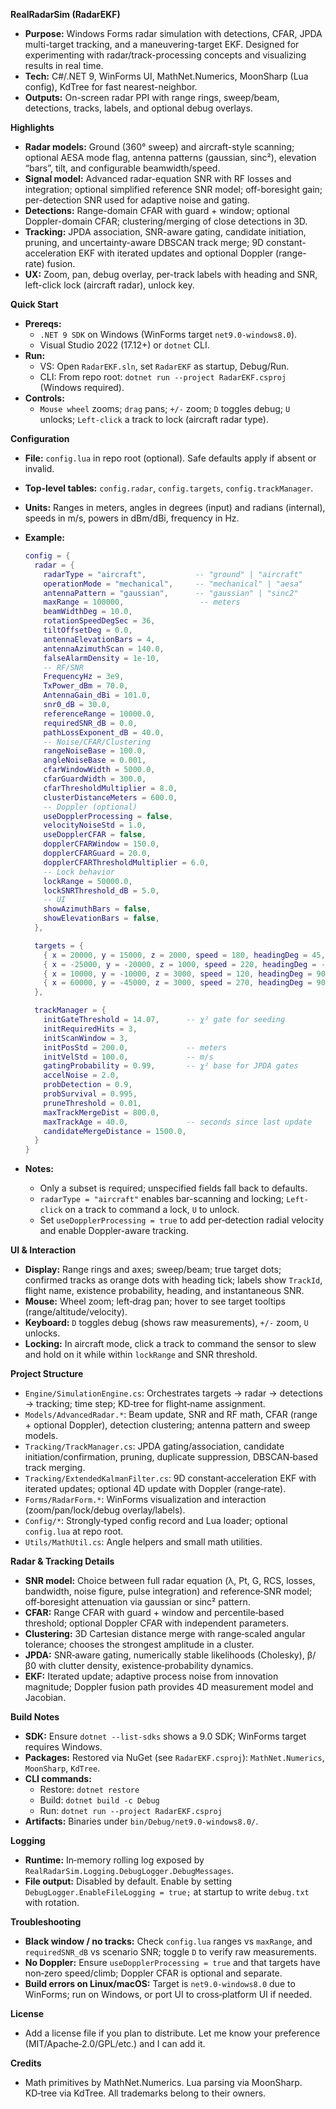 **RealRadarSim (RadarEKF)**

- **Purpose:** Windows Forms radar simulation with detections, CFAR, JPDA multi-target tracking, and a maneuvering-target EKF. Designed for experimenting with radar/track-processing concepts and visualizing results in real time.
- **Tech:** C#/.NET 9, WinForms UI, MathNet.Numerics, MoonSharp (Lua config), KdTree for fast nearest-neighbor.
- **Outputs:** On-screen radar PPI with range rings, sweep/beam, detections, tracks, labels, and optional debug overlays.

**Highlights**

- **Radar models:** Ground (360° sweep) and aircraft-style scanning; optional AESA mode flag, antenna patterns (gaussian, sinc²), elevation “bars”, tilt, and configurable beamwidth/speed.
- **Signal model:** Advanced radar-equation SNR with RF losses and integration; optional simplified reference SNR model; off-boresight gain; per-detection SNR used for adaptive noise and gating.
- **Detections:** Range-domain CFAR with guard + window; optional Doppler-domain CFAR; clustering/merging of close detections in 3D.
- **Tracking:** JPDA association, SNR-aware gating, candidate initiation, pruning, and uncertainty-aware DBSCAN track merge; 9D constant-acceleration EKF with iterated updates and optional Doppler (range-rate) fusion.
- **UX:** Zoom, pan, debug overlay, per-track labels with heading and SNR, left-click lock (aircraft radar), unlock key.

**Quick Start**

- **Prereqs:**
  - `.NET 9 SDK` on Windows (WinForms target `net9.0-windows8.0`).
  - Visual Studio 2022 (17.12+) or `dotnet` CLI.
- **Run:**
  - VS: Open `RadarEKF.sln`, set `RadarEKF` as startup, Debug/Run.
  - CLI: From repo root: `dotnet run --project RadarEKF.csproj` (Windows required).
- **Controls:**
  - `Mouse wheel` zooms; `drag` pans; `+/-` zoom; `D` toggles debug; `U` unlocks; `Left‑click` a track to lock (aircraft radar type).

**Configuration**

- **File:** `config.lua` in repo root (optional). Safe defaults apply if absent or invalid.
- **Top-level tables:** `config.radar`, `config.targets`, `config.trackManager`.
- **Units:** Ranges in meters, angles in degrees (input) and radians (internal), speeds in m/s, powers in dBm/dBi, frequency in Hz.
- **Example:**

  ```lua
  config = {
    radar = {
      radarType = "aircraft",           -- "ground" | "aircraft"
      operationMode = "mechanical",     -- "mechanical" | "aesa"
      antennaPattern = "gaussian",      -- "gaussian" | "sinc2"
      maxRange = 100000,                 -- meters
      beamWidthDeg = 10.0,
      rotationSpeedDegSec = 36,
      tiltOffsetDeg = 0.0,
      antennaElevationBars = 4,
      antennaAzimuthScan = 140.0,
      falseAlarmDensity = 1e-10,
      -- RF/SNR
      FrequencyHz = 3e9,
      TxPower_dBm = 70.0,
      AntennaGain_dBi = 101.0,
      snr0_dB = 30.0,
      referenceRange = 10000.0,
      requiredSNR_dB = 0.0,
      pathLossExponent_dB = 40.0,
      -- Noise/CFAR/Clustering
      rangeNoiseBase = 100.0,
      angleNoiseBase = 0.001,
      cfarWindowWidth = 5000.0,
      cfarGuardWidth = 300.0,
      cfarThresholdMultiplier = 8.0,
      clusterDistanceMeters = 600.0,
      -- Doppler (optional)
      useDopplerProcessing = false,
      velocityNoiseStd = 1.0,
      useDopplerCFAR = false,
      dopplerCFARWindow = 150.0,
      dopplerCFARGuard = 20.0,
      dopplerCFARThresholdMultiplier = 6.0,
      -- Lock behavior
      lockRange = 50000.0,
      lockSNRThreshold_dB = 5.0,
      -- UI
      showAzimuthBars = false,
      showElevationBars = false,
    },

    targets = {
      { x = 20000, y = 15000, z = 2000, speed = 180, headingDeg = 45,  climbRate = 5,  turnRateDeg = 2, processStd = 0.5, aircraftName = "Boeing 737",  rcs = 40.0 },
      { x = -25000, y = -20000, z = 1000, speed = 220, headingDeg = -60, climbRate = 0,  turnRateDeg = 3, processStd = 0.5, aircraftName = "Airbus A320", rcs = 30.0 },
      { x = 10000, y = -10000, z = 3000, speed = 120, headingDeg = 90,  climbRate = -5, turnRateDeg = 1, processStd = 0.3, aircraftName = "Boeing 777",  rcs = 60.0 },
      { x = 60000, y = -45000, z = 3000, speed = 270, headingDeg = 90,  climbRate = 15, turnRateDeg = 1, processStd = 0.3, aircraftName = "F-16",       rcs = 25.0 },
    },

    trackManager = {
      initGateThreshold = 14.07,      -- χ² gate for seeding
      initRequiredHits = 3,
      initScanWindow = 3,
      initPosStd = 200.0,             -- meters
      initVelStd = 100.0,             -- m/s
      gatingProbability = 0.99,       -- χ² base for JPDA gates
      accelNoise = 2.0,
      probDetection = 0.9,
      probSurvival = 0.995,
      pruneThreshold = 0.01,
      maxTrackMergeDist = 800.0,
      maxTrackAge = 40.0,             -- seconds since last update
      candidateMergeDistance = 1500.0,
    }
  }
  ```

- **Notes:**
  - Only a subset is required; unspecified fields fall back to defaults.
  - `radarType = "aircraft"` enables bar-scanning and locking; `Left-click` on a track to command a lock, `U` to unlock.
  - Set `useDopplerProcessing = true` to add per‑detection radial velocity and enable Doppler-aware tracking.

**UI & Interaction**

- **Display:** Range rings and axes; sweep/beam; true target dots; confirmed tracks as orange dots with heading tick; labels show `TrackId`, flight name, existence probability, heading, and instantaneous SNR.
- **Mouse:** Wheel zoom; left‑drag pan; hover to see target tooltips (range/altitude/velocity).
- **Keyboard:** `D` toggles debug (shows raw measurements), `+/-` zoom, `U` unlocks.
- **Locking:** In aircraft mode, click a track to command the sensor to slew and hold on it while within `lockRange` and SNR threshold.

**Project Structure**

- `Engine/SimulationEngine.cs`: Orchestrates targets → radar → detections → tracking; time step; KD‑tree for flight‑name assignment.
- `Models/AdvancedRadar.*`: Beam update, SNR and RF math, CFAR (range + optional Doppler), detection clustering; antenna pattern and sweep models.
- `Tracking/TrackManager.cs`: JPDA gating/association, candidate initiation/confirmation, pruning, duplicate suppression, DBSCAN‑based track merging.
- `Tracking/ExtendedKalmanFilter.cs`: 9D constant‑acceleration EKF with iterated updates; optional 4D update with Doppler (range‑rate).
- `Forms/RadarForm.*`: WinForms visualization and interaction (zoom/pan/lock/debug overlay/labels).
- `Config/*`: Strongly‑typed config record and Lua loader; optional `config.lua` at repo root.
- `Utils/MathUtil.cs`: Angle helpers and small math utilities.

**Radar & Tracking Details**

- **SNR model:** Choice between full radar equation (λ, Pt, G, RCS, losses, bandwidth, noise figure, pulse integration) and reference‑SNR model; off‑boresight attenuation via gaussian or sinc² pattern.
- **CFAR:** Range CFAR with guard + window and percentile‑based threshold; optional Doppler CFAR with independent parameters.
- **Clustering:** 3D Cartesian distance merge with range‑scaled angular tolerance; chooses the strongest amplitude in a cluster.
- **JPDA:** SNR‑aware gating, numerically stable likelihoods (Cholesky), β/β0 with clutter density, existence‑probability dynamics.
- **EKF:** Iterated update; adaptive process noise from innovation magnitude; Doppler fusion path provides 4D measurement model and Jacobian.

**Build Notes**

- **SDK:** Ensure `dotnet --list-sdks` shows a 9.0 SDK; WinForms target requires Windows.
- **Packages:** Restored via NuGet (see `RadarEKF.csproj`): `MathNet.Numerics`, `MoonSharp`, `KdTree`.
- **CLI commands:**
  - Restore: `dotnet restore`
  - Build: `dotnet build -c Debug`
  - Run: `dotnet run --project RadarEKF.csproj`
- **Artifacts:** Binaries under `bin/Debug/net9.0-windows8.0/`.

**Logging**

- **Runtime:** In‑memory rolling log exposed by `RealRadarSim.Logging.DebugLogger.DebugMessages`.
- **File output:** Disabled by default. Enable by setting `DebugLogger.EnableFileLogging = true;` at startup to write `debug.txt` with rotation.

**Troubleshooting**

- **Black window / no tracks:** Check `config.lua` ranges vs `maxRange`, and `requiredSNR_dB` vs scenario SNR; toggle `D` to verify raw measurements.
- **No Doppler:** Ensure `useDopplerProcessing = true` and that targets have non‑zero speed/climb; Doppler CFAR is optional and separate.
- **Build errors on Linux/macOS:** Target is `net9.0-windows8.0` due to WinForms; run on Windows, or port UI to cross‑platform UI if needed.

**License**

- Add a license file if you plan to distribute. Let me know your preference (MIT/Apache‑2.0/GPL/etc.) and I can add it.

**Credits**

- Math primitives by MathNet.Numerics. Lua parsing via MoonSharp. KD‑tree via KdTree. All trademarks belong to their owners.

